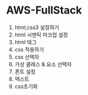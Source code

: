 # AWS-FullStack

1.  html,css3 설정하기
2.  html 시멘틱 마크업 설정
3.  html 태그
4.  css 적용하기
5.  css 선택자
6.  가상 클래스 & 요소 선택자
7.  폰트 설정
8.  텍스트
9.  css초기화
